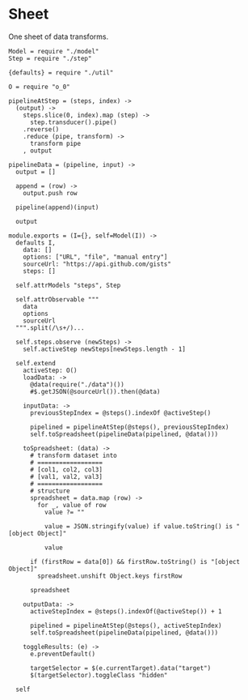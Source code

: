 Sheet
=====

One sheet of data transforms.

    Model = require "./model"
    Step = require "./step"

    {defaults} = require "./util"

    O = require "o_0"

    pipelineAtStep = (steps, index) ->
      (output) ->
        steps.slice(0, index).map (step) ->
          step.transducer().pipe()
        .reverse()
        .reduce (pipe, transform) ->
          transform pipe
        , output

    pipelineData = (pipeline, input) ->
      output = []

      append = (row) ->
        output.push row

      pipeline(append)(input)

      output

    module.exports = (I={}, self=Model(I)) ->
      defaults I,
        data: []
        options: ["URL", "file", "manual entry"]
        sourceUrl: "https://api.github.com/gists"
        steps: []

      self.attrModels "steps", Step

      self.attrObservable """
        data
        options
        sourceUrl
      """.split(/\s+/)...

      self.steps.observe (newSteps) ->
        self.activeStep newSteps[newSteps.length - 1]

      self.extend
        activeStep: O()
        loadData: ->
          @data(require("./data")())
          #$.getJSON(@sourceUrl()).then(@data)

        inputData: ->
          previousStepIndex = @steps().indexOf @activeStep()

          pipelined = pipelineAtStep(@steps(), previousStepIndex)
          self.toSpreadsheet(pipelineData(pipelined, @data()))

        toSpreadsheet: (data) ->
          # transform dataset into
          # ==================
          # [col1, col2, col3]
          # [val1, val2, val3]
          # ==================
          # structure
          spreadsheet = data.map (row) ->
            for _, value of row
              value ?= ""

              value = JSON.stringify(value) if value.toString() is "[object Object]"

              value

          if (firstRow = data[0]) && firstRow.toString() is "[object Object]"
            spreadsheet.unshift Object.keys firstRow

          spreadsheet

        outputData: ->
          activeStepIndex = @steps().indexOf(@activeStep()) + 1

          pipelined = pipelineAtStep(@steps(), activeStepIndex)
          self.toSpreadsheet(pipelineData(pipelined, @data()))

        toggleResults: (e) ->
          e.preventDefault()

          targetSelector = $(e.currentTarget).data("target")
          $(targetSelector).toggleClass "hidden"

      self
